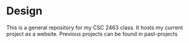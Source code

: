 # Design

This is a general repository for my CSC 2463 class. It hosts my current project as a website. Previous projects can be found in past-projects
